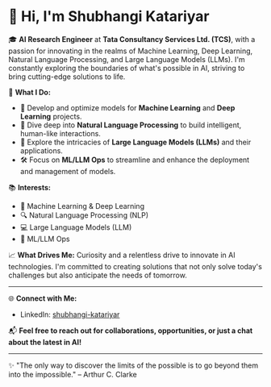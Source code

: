 # 👋 Hi, I'm Shubhangi Katariyar

🎓 **AI Research Engineer** at **Tata Consultancy Services Ltd. (TCS)**, with a passion for innovating in the realms of Machine Learning, Deep Learning, Natural Language Processing, and Large Language Models (LLMs). I'm constantly exploring the boundaries of what's possible in AI, striving to bring cutting-edge solutions to life.

🔭 **What I Do:**
- 🌟 Develop and optimize models for **Machine Learning** and **Deep Learning** projects.
- 💬 Dive deep into **Natural Language Processing** to build intelligent, human-like interactions.
- 🚀 Explore the intricacies of **Large Language Models (LLMs)** and their applications.
- 🛠️ Focus on **ML/LLM Ops** to streamline and enhance the deployment and management of models.

📚 **Interests:**
- 🧠 Machine Learning & Deep Learning
- 🔍 Natural Language Processing (NLP)
- 💻 Large Language Models (LLM)
- 🔧 ML/LLM Ops

📈 **What Drives Me:**
Curiosity and a relentless drive to innovate in AI technologies. I'm committed to creating solutions that not only solve today's challenges but also anticipate the needs of tomorrow.

---

🌐 **Connect with Me:**
- LinkedIn: [shubhangi-katariyar](https://www.linkedin.com/in/shubhangi-katariyar/)


📬 **Feel free to reach out for collaborations, opportunities, or just a chat about the latest in AI!**

---

✨ "The only way to discover the limits of the possible is to go beyond them into the impossible." – Arthur C. Clarke

